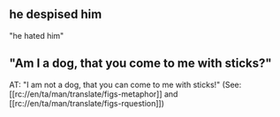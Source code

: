 ## he despised him ##

"he hated him"

## "Am I a dog, that you come to me with sticks?" ##

AT: "I am not a dog, that you can come to me with sticks!" (See: [[rc://en/ta/man/translate/figs-metaphor]] and [[rc://en/ta/man/translate/figs-rquestion]])